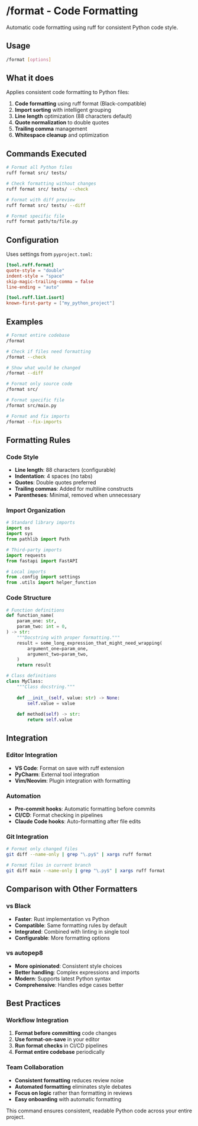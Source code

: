 # /format - Code Formatting

Automatic code formatting using ruff for consistent Python code style.

## Usage

```bash
/format [options]
```

## What it does

Applies consistent code formatting to Python files:

1. **Code formatting** using ruff format (Black-compatible)
2. **Import sorting** with intelligent grouping
3. **Line length** optimization (88 characters default)
4. **Quote normalization** to double quotes
5. **Trailing comma** management
6. **Whitespace cleanup** and optimization

## Commands Executed

```bash
# Format all Python files
ruff format src/ tests/

# Check formatting without changes
ruff format src/ tests/ --check

# Format with diff preview
ruff format src/ tests/ --diff

# Format specific file
ruff format path/to/file.py
```

## Configuration

Uses settings from `pyproject.toml`:

```toml
[tool.ruff.format]
quote-style = "double"
indent-style = "space"
skip-magic-trailing-comma = false
line-ending = "auto"

[tool.ruff.lint.isort]
known-first-party = ["my_python_project"]
```

## Examples

```bash
# Format entire codebase
/format

# Check if files need formatting
/format --check

# Show what would be changed
/format --diff

# Format only source code
/format src/

# Format specific file
/format src/main.py

# Format and fix imports
/format --fix-imports
```

## Formatting Rules

### Code Style
- **Line length**: 88 characters (configurable)
- **Indentation**: 4 spaces (no tabs)
- **Quotes**: Double quotes preferred
- **Trailing commas**: Added for multiline constructs
- **Parentheses**: Minimal, removed when unnecessary

### Import Organization
```python
# Standard library imports
import os
import sys
from pathlib import Path

# Third-party imports
import requests
from fastapi import FastAPI

# Local imports
from .config import settings
from .utils import helper_function
```

### Code Structure
```python
# Function definitions
def function_name(
    param_one: str,
    param_two: int = 0,
) -> str:
    """Docstring with proper formatting."""
    result = some_long_expression_that_might_need_wrapping(
        argument_one=param_one,
        argument_two=param_two,
    )
    return result

# Class definitions  
class MyClass:
    """Class docstring."""
    
    def __init__(self, value: str) -> None:
        self.value = value
    
    def method(self) -> str:
        return self.value
```

## Integration

### Editor Integration
- **VS Code**: Format on save with ruff extension
- **PyCharm**: External tool integration
- **Vim/Neovim**: Plugin integration with formatting

### Automation
- **Pre-commit hooks**: Automatic formatting before commits
- **CI/CD**: Format checking in pipelines
- **Claude Code hooks**: Auto-formatting after file edits

### Git Integration
```bash
# Format only changed files
git diff --name-only | grep "\.py$" | xargs ruff format

# Format files in current branch
git diff main --name-only | grep "\.py$" | xargs ruff format
```

## Comparison with Other Formatters

### vs Black
- **Faster**: Rust implementation vs Python
- **Compatible**: Same formatting rules by default
- **Integrated**: Combined with linting in single tool
- **Configurable**: More formatting options

### vs autopep8
- **More opinionated**: Consistent style choices
- **Better handling**: Complex expressions and imports
- **Modern**: Supports latest Python syntax
- **Comprehensive**: Handles edge cases better

## Best Practices

### Workflow Integration
1. **Format before committing** code changes
2. **Use format-on-save** in your editor
3. **Run format checks** in CI/CD pipelines
4. **Format entire codebase** periodically

### Team Collaboration
- **Consistent formatting** reduces review noise
- **Automated formatting** eliminates style debates
- **Focus on logic** rather than formatting in reviews
- **Easy onboarding** with automatic formatting

This command ensures consistent, readable Python code across your entire project.